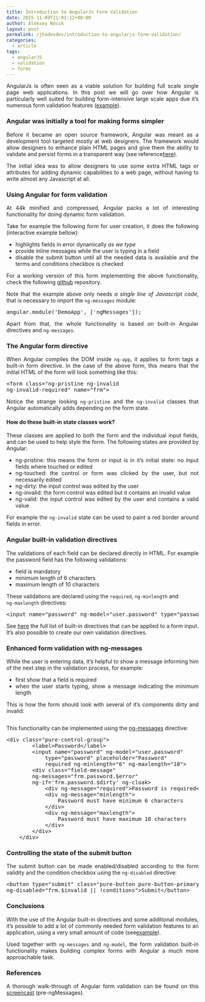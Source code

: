 ```yaml
---
title: Introduction to AngularJs Form Validation
date: 2015-11-09T21:03:12+00:00
author: Aleksey Novik
layout: post
permalink: /jhadesdev/introduction-to-angularjs-form-validation/
categories:
  - article
tags:
  - angularJS
  - validation
  - forms
---
```

<p style="text-align: justify;">
  AngularJs is often seen as a viable solution for building full scale single page web applications. In this post we will go over how Angular is particularly well suited for building form-intensive large scale apps due it&#8217;s numerous form validation features (<a href="https://jsfiddle.net/jhadesdev/yfLqfzLw/2/">example</a>).<!--more-->
</p>

<h3 id="angularwasinitiallyatoolformakingformssimpler" style="text-align: justify;">
  Angular was initially a tool for making forms simpler
</h3>

<p style="text-align: justify;">
  Before it became an open source framework, Angular was meant as a development tool targeted mostly at web designers. The framework would allow designers to enhance plain HTML pages and give them the ability to validate and persist forms in a transparent way (see reference<a href="http://devchat.tv/adventures-in-angular/001-aia-the-birth-of-angular-1">here</a>).
</p>

<p style="text-align: justify;">
  The initial idea was to allow designers to use some extra HTML tags or attributes for adding dynamic capabilities to a web page, without having to write almost any Javascript at all.
</p>

<h3 id="usingangularforformvalidation" style="text-align: justify;">
  Using Angular for form validation
</h3>

<p style="text-align: justify;">
  At 44k minified and compressed, Angular packs a lot of interesting functionality for doing dynamic form validation.
</p>

<p style="text-align: justify;">
  Take for example the following form for user creation, it does the following (interactive example bellow):
</p>

<ul style="text-align: justify;">
  <li>
    highlights fields in error dynamically <em>as we type</em>
  </li>
  <li>
    provide inline messages while the user is typing in a field
  </li>
  <li>
    disable the submit button until all the needed data is available and the terms and conditions checkbox is checked
  </li>
</ul>

<p style="text-align: justify;">
  For a working version of this form implementing the above functionality, check the following <a href="https://github.com/jhades/blog.jhades.org/tree/master/angular-not-only-spa">github</a> repository.
</p>

<p style="text-align: justify;">
  Note that the example above only needs <em>a single line of Javascript code</em>, that is necessary to import the <code>ng-messages</code> module:
</p>

<pre class="lang:default decode:true">angular.module('DemoApp', ['ngMessages']);</pre>

<p style="text-align: justify;">
  Apart from that, the whole functionality is based on built-in Angular directives and <code>ng-messages</code>.
</p>

<h3 id="theangularformdirective" style="text-align: justify;">
  The Angular form directive
</h3>

<p style="text-align: justify;">
  When Angular compiles the DOM inside <code>ng-app</code>, it applies to form tags a built-in form directive. In the case of the above form, this means that the initial HTML of the form will look something like this:
</p>

<pre class="lang:default decode:true">&lt;form class="ng-pristine ng-invalid 
ng-invalid-required" name="frm"&gt;</pre>

<p style="text-align: justify;">
  Notice the strange looking <code>ng-pristine</code> and the <code>ng-invalid</code> classes that Angular automatically adds depending on the form state.
</p>

<h4 id="howdothesebuiltinstateclasseswork" style="text-align: justify;">
  How do these built-in state classes work?
</h4>

<p style="text-align: justify;">
  These classes are applied to both the form and the individual input fields, and can be used to help style the form. The following states are provided by Angular:
</p>

<ul style="text-align: justify;">
  <li>
    ng-pristine: this means the form or input is in it&#8217;s initial state: no input fields where touched or edited
  </li>
  <li>
    ng-touched: the control or form was clicked by the user, but not necessarily edited
  </li>
  <li>
    ng-dirty: the input control was edited by the user
  </li>
  <li>
    ng-invalid: the form control was edited but it contains an invalid value
  </li>
  <li>
    ng-valid: the input control was edited by the user and contains a valid value
  </li>
</ul>

<p style="text-align: justify;">
  For example the <code>ng-invalid</code> state can be used to paint a red border around fields in error.
</p>

<h3 id="angularbuiltinvalidationdirectives" style="text-align: justify;">
  Angular built-in validation directives
</h3>

<p style="text-align: justify;">
  The validations of each field can be declared directly in HTML. For example the password field has the following validations:
</p>

<ul style="text-align: justify;">
  <li>
    field is mandatory
  </li>
  <li>
    minimum length of 6 characters
  </li>
  <li>
    maximum length of 10 characters
  </li>
</ul>

<p style="text-align: justify;">
  These validations are declared using the <code>required</code>, <code>ng-minlength</code> and<br /> <code>ng-maxlength</code> directives:
</p>

<pre class="lang:default decode:true">&lt;input name="password" ng-model="user.password" type="password"  placeholder="Password" required ng-minlength="6" ng-maxlength="10"&gt;</pre>

<div class="fix-syntax-highlight" style="text-align: justify;">
</div>

<p style="text-align: justify;">
  See <a href="https://docs.angularjs.org/api/ng/directive/input">here</a> the full list of built-in directives that can be applied to a form input. It&#8217;s also possible to create our own validation directives.
</p>

<h3 id="enhancedformvalidationwithngmessages" style="text-align: justify;">
  Enhanced form validation with ng-messages
</h3>

<p style="text-align: justify;">
  While the user is entering data, it&#8217;s helpful to show a message informing him of the next step in the validation process, for example:
</p>

<ul style="text-align: justify;">
  <li>
    first show that a field is required
  </li>
  <li>
    when the user starts typing, show a message indicating the minimum length
  </li>
</ul>

<p style="text-align: justify;">
  This is how the form should look with several of it&#8217;s components dirty and invalid:
</p>

<div style="text-align: justify;">
  <img src="http://d2huq83j2o5dyd.cloudfront.net/angular-not-only-spa/invalid.png" alt="" />
</div>

<p style="text-align: justify;">
  This functionality can be implemented using the <a href="https://docs.angularjs.org/api/ngMessages/directive/ngMessages">ng-messages</a> directive:
</p>

<pre class="lang:default decode:true">&lt;div class="pure-control-group"&gt;
        &lt;label&gt;Password&lt;/label&gt;
        &lt;input name="password" ng-model="user.password"
            type="password" placeholder="Password"
            required ng-minlength="6" ng-maxlength="10"&gt;
        &lt;div class="field-message"
        ng-messages="frm.password.$error"
        ng-if='frm.password.$dirty' ng-cloak&gt;
            &lt;div ng-message="required"&gt;Password is required&lt;/div&gt;
            &lt;div ng-message="minlength"&gt;
                Password must have minimum 6 characters
            &lt;/div&gt;
            &lt;div ng-message="maxlength"&gt;
                Password must have maximum 10 characters
            &lt;/div&gt;
        &lt;/div&gt;
    &lt;/div&gt;</pre>

<div class="fix-syntax-highlight" style="text-align: justify;">
</div>

<h3 id="controllingthestateofthesubmitbutton" style="text-align: justify;">
  Controlling the state of the submit button
</h3>

<p style="text-align: justify;">
  The submit button can be made enabled/disabled according to the form validity and the condition checkbox using the <code>ng-disabled</code> directive:
</p>

<pre class="lang:default decode:true">&lt;button type="submit" class="pure-button pure-button-primary"
ng-disabled="frm.$invalid || !conditions"&gt;Submit&lt;/button&gt;</pre>

<div class="fix-syntax-highlight" style="text-align: justify;">
</div>

<h3 id="conclusions" style="text-align: justify;">
  Conclusions
</h3>

<p style="text-align: justify;">
  With the use of the Angular built-in directives and some additional modules, it&#8217;s possible to add a lot of commonly needed form validation features to an application, using a very small amount of code (see<a href="https://github.com/jhades/blog.jhades.org/tree/master/angular-not-only-spa">example</a>).
</p>

<p style="text-align: justify;">
  Used together with <code>ng-messages</code> and <code>ng-model</code>, the form validation built-in functionality makes building complex forms with Angular a much more approachable task.
</p>

<h3 id="references" style="text-align: justify;">
  References
</h3>

<p style="text-align: justify;">
  A thorough walk-through of Angular form validation can be found on this <a href="https://www.youtube.com/watch?v=t6XUPVmlYbY">screencast</a> (pre-ngMessages).
</p>
